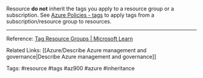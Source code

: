 Resource **do not** inherit the tags you apply to a resource group or a subscription. See [Azure Policies - tags](https://docs.microsoft.com/en-us/azure/azure-resource-manager/management/tag-policies) to apply tags from a subscription/resource group to resources.

---

Reference:
[Tag Resource Groups | Microsoft Learn](https://docs.microsoft.com/en-us/azure/azure-resource-manager/management/manage-resource-groups-portal#tag-resource-groups)

Related Links:
[[Azure/Describe Azure management and governance|Describe Azure management and governance]]

Tags:
#resource #tags #az900 #azure #inheritance